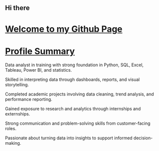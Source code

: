 ## Hi there
# <ins>Welcome to my Github Page</ins>

# <ins>Profile Summary</ins>
Data analyst in training with strong foundation in Python, SQL, Excel, Tableau, Power BI, and statistics.

Skilled in interpreting data through dashboards, reports, and visual storytelling.

Completed academic projects involving data cleaning, trend analysis, and performance reporting.

Gained exposure to research and analytics through internships and externships.

Strong communication and problem-solving skills from customer-facing roles.

Passionate about turning data into insights to support informed decision-making.
